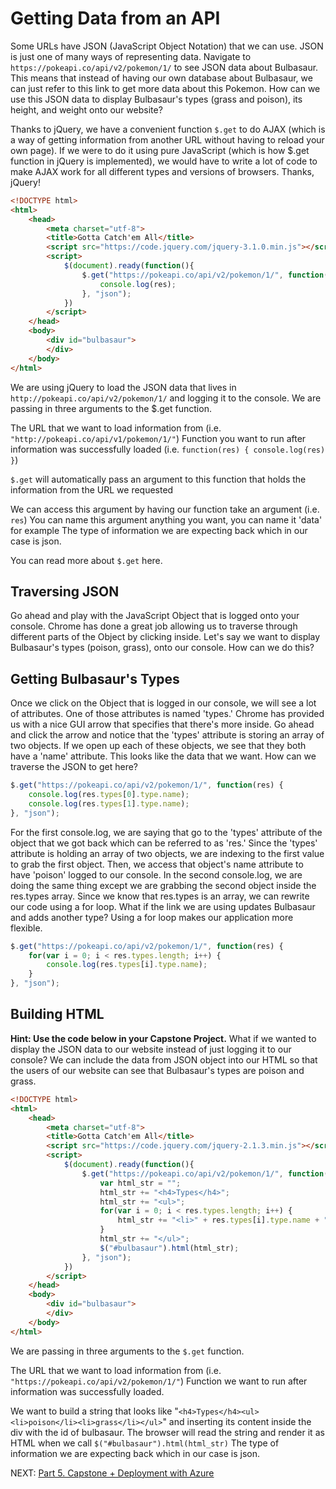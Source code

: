 # Getting Data from an API

Some URLs have JSON (JavaScript Object Notation) that we can use. JSON is just one of many ways of representing data. Navigate to `https://pokeapi.co/api/v2/pokemon/1/` to see JSON data about Bulbasaur. This means that instead of having our own database about Bulbasaur, we can just refer to this link to get more data about this Pokemon. How can we use this JSON data to display Bulbasaur's types (grass and poison), its height, and weight onto our website?

Thanks to jQuery, we have a convenient function `$.get` to do AJAX (which is a way of getting information from another URL without having to reload your own page). If we were to do it using pure JavaScript (which is how $.get function in jQuery is implemented), we would have to write a lot of code to make AJAX work for all different types and versions of browsers. Thanks, jQuery!

```html
<!DOCTYPE html>
<html>
    <head>
        <meta charset="utf-8">
        <title>Gotta Catch'em All</title>
        <script src="https://code.jquery.com/jquery-3.1.0.min.js"></script>
        <script>
            $(document).ready(function(){
                $.get("https://pokeapi.co/api/v2/pokemon/1/", function(res) {
                    console.log(res);
                }, "json");
            })
        </script>
    </head>
    <body>
        <div id="bulbasaur">
        </div>
    </body>
</html>
```

We are using jQuery to load the JSON data that lives in `http://pokeapi.co/api/v2/pokemon/1/` and logging it to the console. We are passing in three arguments to the $.get function.

The URL that we want to load information from (i.e. `"http://pokeapi.co/api/v1/pokemon/1/"`)
Function you want to run after information was successfully loaded (i.e. `function(res) { console.log(res) }`)

`$.get` will automatically pass an argument to this function that holds the information from the URL we requested

We can access this argument by having our function take an argument (i.e. `res`)
You can name this argument anything you want, you can name it 'data' for example
The type of information we are expecting back which in our case is json.

You can read more about `$.get` here.

## Traversing JSON

Go ahead and play with the JavaScript Object that is logged onto your console. Chrome has done a great job allowing us to traverse through different parts of the Object by clicking inside. Let's say we want to display Bulbasaur's types (poison, grass), onto our console. How can we do this?

## Getting Bulbasaur's Types

Once we click on the Object that is logged in our console, we will see a lot of attributes. One of those attributes is named 'types.' Chrome has provided us with a nice GUI arrow that specifies that there's more inside. Go ahead and click the arrow and notice that the 'types' attribute is storing an array of two objects. If we open up each of these objects, we see that they both have a 'name' attribute. This looks like the data that we want. How can we traverse the JSON to get here?

```javascript
$.get("https://pokeapi.co/api/v2/pokemon/1/", function(res) {
    console.log(res.types[0].type.name);
    console.log(res.types[1].type.name);
}, "json");
```

For the first console.log, we are saying that go to the 'types' attribute of the object that we got back which can be referred to as 'res.' Since the 'types' attribute is holding an array of two objects, we are indexing to the first value to grab the first object. Then, we access that object's name attribute to have 'poison' logged to our console. In the second console.log, we are doing the same thing except we are grabbing the second object inside the res.types array. Since we know that res.types is an array, we can rewrite our code using a for loop. What if the link we are using updates Bulbasaur and adds another type? Using a for loop makes our application more flexible.

```javascript
$.get("https://pokeapi.co/api/v2/pokemon/1/", function(res) {
    for(var i = 0; i < res.types.length; i++) {
        console.log(res.types[i].type.name);
    }
}, "json");
```

## Building HTML

**Hint: Use the code below in your Capstone Project.**
What if we wanted to display the JSON data to our website instead of just logging it to our console? We can include the data from JSON object into our HTML so that the users of our website can see that Bulbasaur's types are poison and grass.

```html
<!DOCTYPE html>
<html>
    <head>
        <meta charset="utf-8">
        <title>Gotta Catch'em All</title>
        <script src="https://code.jquery.com/jquery-2.1.3.min.js"></script>
        <script>
            $(document).ready(function(){
                $.get("https://pokeapi.co/api/v2/pokemon/1/", function(res) {
                    var html_str = "";
                    html_str += "<h4>Types</h4>";
                    html_str += "<ul>";
                    for(var i = 0; i < res.types.length; i++) {
                        html_str += "<li>" + res.types[i].type.name + "</li>";
                    }
                    html_str += "</ul>";
                    $("#bulbasaur").html(html_str);
                }, "json");
            })
        </script>
    </head>
    <body>
        <div id="bulbasaur">
        </div>
    </body>
</html>
```

We are passing in three arguments to the `$.get` function.

The URL that we want to load information from (i.e. `"https://pokeapi.co/api/v2/pokemon/1/"`)
Function we want to run after information was successfully loaded.

We want to build a string that looks like "`<h4>Types</h4><ul><li>poison</li><li>grass</li></ul>`" and inserting its content inside the div with the id of bulbasaur. The browser will read the string and render it as HTML when we call `$("#bulbasaur").html(html_str)`
The type of information we are expecting back which in our case is json.

NEXT: [Part 5. Capstone + Deployment with Azure](../Part%205.%20%20Capstone%20%2B%20Web%20Publishing)
